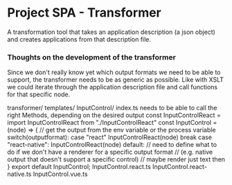 # Project SPA - Transformer
A transformation tool that takes an application description (a json object) and creates applications from that description file.
### Thoughts on the development of the transformer
Since we don't really know yet which output formats we need to be able to support, the transformer needs to be as generic as possible.
Like with XSLT we could iterate through the application description file and call functions for that specific node.

transformer/
    templates/
        InputControl/
            index.ts
                needs to be able to call the right Methods, depending on the desired output
                const InputControlReact = import InputControlReact from "./InputControlReact"
                const InputControl = (node) => {
                    // get the output from the env variable or the process variable
                    switch(outputformat):
                        case "react"
                            InputControlReact(node)
                            break
                        case "react-native":
                            InputControlReact(node)
                        default:
                            // need to define what to do if we don't have a renderer for a specific output format
                            // (e.g. native output that doesn't support a specific control)
                            // maybe render just text then
                }
                export default InputControl;
            InputControl.react.ts
            InputControl.react-native.ts
            InputControl.vue.ts

